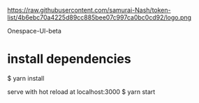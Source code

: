 https://raw.githubusercontent.com/samurai-Nash/token-list/4b6ebc70a4225d89cc885bee07c997ca0bc0cd92/logo.png

Onespace-UI-beta

# install dependencies
$ yarn install

serve with hot reload at localhost:3000
$ yarn start